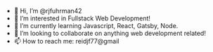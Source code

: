 - 👋 Hi, I’m @rjfuhrman42
- 👀 I’m interested in Fullstack Web Development!
- 🌱 I’m currently learning Javascript, React, Gatsby, Node.
- 💞️ I’m looking to collaborate on anything web development related!
- 📫 How to reach me: reidjf77@gmail

<!---
rjfuhrman42/rjfuhrman42 is a ✨ special ✨ repository because its `README.md` (this file) appears on your GitHub profile.
You can click the Preview link to take a look at your changes.
--->
